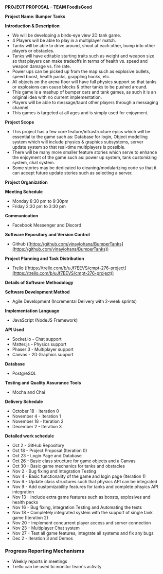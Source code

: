 **PROJECT PROPOSAL – TEAM FoodIsGood**

**Project Name: Bumper Tanks**

**Introduction &amp; Description**

- We will be developing a birds-eye view 2D tank game.
- 4 Players will be able to play in a multiplayer match.
- Tanks will be able to drive around, shoot at each other, bump into other players or obstacles.
- Tanks will have editable starting traits such as weight and weapon size so that players can make tradeoffs in terms of health vs. speed and weapon damage vs. fire rate.
- Power ups can be picked up from the map such as explosive bullets, speed boost, health packs, grappling hooks, etc.
- All objects on the arena floor will have full physics support so that tanks or explosions can cause blocks &amp; other tanks to be pushed around.
- This game is a mashup of bumper cars and tank games, as such it is an original idea with no current implementation.
- Players will be able to message/taunt other players through a messaging channel
- This games is targeted at all ages and is simply used for enjoyment.

**Project Scope**

- This project has a few core feature/infrastructure epics which will be essential to the game such as: Database for login, Object modelling system which will include physics &amp; graphics subsystems, server update system so that real-time multiplayers is possible.
- There will be many more smaller feature stories which serve to enhance the enjoyment of the game such as: power up system, tank customizing system, chat system.
- Some stories may be dedicated to cleaning/modularizing code so that it can accept future update stories such as selecting a server.

**Project Organization**

**Meeting Schedule**

- Monday 8:30 pm to 9:30pm
- Friday 2:30 pm to 3:30 pm

**Communication**

- Facebook Messenger and Discord

**Software Repository and Version Control**

- Github ([https://github.com/vinaylohana/BumperTanks](https://github.com/vinaylohana/BumperTanks))

**Project Planning and Task Distribution**

- Trello ([https://trello.com/b/uJf7EEVS/cmpt-276-project](https://trello.com/b/uJf7EEVS/cmpt-276-project))

**Details of Software Methodology**

**Software Development Method**

- Agile Development (Incremental Delivery with 2-week sprints)

**Implementation Language**

- JavaScript (NodeJS Framework)

**API Used**

- Socket.io - Chat support
- Matter.js - Physics support
- Phaser 3 - Multiplayer support
- Canvas - 2D Graphics support

**Database**

- PostgreSQL

**Testing and Quality Assurance Tools**

- Mocha and Chai

**Delivery Schedule**

- October 18 - Iteration 0
- November 4 - Iteration 1
- November 18 - Iteration 2
- December 2 - Iteration 3

**Detailed work schedule**

- Oct 2 - GitHub Repository
- Oct 18 - Project Proposal (Iteration 0)
- Oct 23 - Login Page and Database
- Oct 26 - Basic class structure for game objects and a Canvas
- Oct 30 - Basic game mechanics for tanks and obstacles
- Nov 2 - Bug fixing and Integration Testing
- Nov 4 - Basic functionality of the game and login page (Iteration 1)
- Nov 6 - Update class structures such that physics API can be integrated
- Nov 9 - Add customizability features for tanks and complete phsyics API integration
- Nov 13 - Include extra game features such as boosts, explosives and health packs
- Nov 16 - Bug fixing, integration Testing and Automating the tests
- Nov 18 - Completely integrated system with the support of single tank game (Iteration 2)
- Nov 20 - Implement concurrent player access and server connection
- Nov 23 - Multiplayer Chat system
- Nov 27 - Test all game features, integrate all systems and fix any bugs
- Dec 2 - Iteration 3 and Demos

### **Progress Reporting Mechanisms**

- Weekly reports in meetings
- Trello can be used to monitor team&#39;s activity
